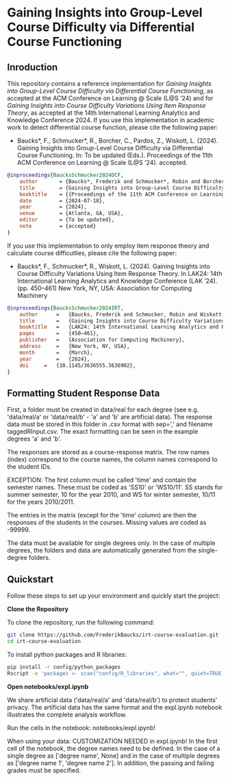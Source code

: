 # Gaining Insights into Group-Level Course Difficulty via Differential Course Functioning

## Inroduction

This repository contains a reference implementation for _Gaining Insights into Group-Level Course Difficulty via Differential Course Functioning_, as accepted at the ACM Conference on Learning @ Scale (L@S ’24) and for _Gaining Insights into Course Difficulty Variations Using Item Response Theory_, as accepted at the 14th International Learning Analytics and Knowledge Conference 2024. 
If you use this implementation in academic work to detect differential course function, please cite the following paper:

* Baucks\*, F., Schmucker\*, R., Borcher, C., Pardos, Z., Wiskott, L. (2024). Gaining Insights into Group-Level Course Difficulty via Differential Course Functioning. In: To be updated (Eds.). Proceedings of the 11th ACM Conference on Learning @ Scale (L@S ’24). accepted.

```bibtex
@inproceedings{BaucksSchmucker2024DCF,
    author       = {Baucks*, Frederik and Schmucker*, Robin and Borchers, Conrad and Pardos, Zachary A. and Wiskott, Laurenz},
    title        = {Gaining Insights into Group-Level Course Difficulty via Differential Course Functioning},
    booktitle    = {{Proceedings of the 11th ACM Conference on Learning @ Scale (L@S ’24)}},
    date         = {2024-07-18},
    year         = {2024},
    venue        = {Atlanta, GA, USA},
    editor       = {To be updated},
    note         = {accepted}
}
```

If you use this implementation to only employ item response theory and calculate course difficutlies, please cite the following paper:

* Baucks\*, F., Schmucker\*, R., Wiskott, L. (2024). Gaining Insights into Course Difficulty Variations Using Item Response Theory. In LAK24: 14th International Learning Analytics and Knowledge Conference (LAK ’24). (pp. 450–461) New York, NY, USA: Association for Computing Machinery

```bibtex
@inproceedings{BaucksSchmucker2024IRT,
	author		=	{Baucks, Frederik and Schmucker, Robin and Wiskott, Laurenz},
	title		=	{Gaining Insights into Course Difficulty Variations Using Item Response Theory},
	booktitle	=	{LAK24: 14th International Learning Analytics and Knowledge Conference},
	pages		=	{450–461},
	publisher	=	{Association for Computing Machinery},
	address		=	{New York, NY, USA},
	month		=	{March},
	year		=	{2024},
	doi		=	{10.1145/3636555.3636902},
}
```

## Formatting Student Response Data

First, a folder must be created in data/real for each degree (see e.g. 'data/real/a' or 'data/real/b' - 'a' and 'b' are artificial data). The response data must be stored in this folder in .csv format with sep=',' and filename taggedRInput.csv. The exact formatting can be seen in the example degrees 'a' and 'b'. 

The responses are stored as a course-response matrix. The row names (index) correspond to the course names, the column names correspond to the student IDs. 

EXCEPTION: The first column must be called 'time' and contain the semester names. These must be coded as 'SS10' or 'WS10/11'. SS stands for summer semester, 10 for the year 2010, and WS for winter semester, 10/11 for the years 2010/2011. 

The entries in the matrix (except for the 'time' column) are then the responses of the students in the courses. Missing values are coded as -99999. 

The data must be available for single degrees only. In the case of multiple degrees, the folders and data are automatically generated from the single-degree folders.

## Quickstart

Follow these steps to set up your environment and quickly start the project:

**Clone the Repository**  
   
   To clone the repository, run the following command:
   ```bash
   git clone https://github.com/FrederikBaucks/irt-course-evaluation.git
   cd irt-course-evaluation

   ```
   To install python packages and R libraries:

   ```bash
   pip install -r config/python_packages
   Rscript -e 'packages <- scan("config/R_libraries", what="", quiet=TRUE); install.packages(packages, repos="http://cran.us.r-project.org")'

   ```
**Open notebooks/expl.ipynb**  

We share artificial data ('data/real/a' and 'data/real/b') to protect students' privacy. The artificial data has the same format and the expl.ipynb notebook illustrates the complete analysis workflow.

Run the cells in the notebook: notebooks/expl.ipynb!

When using your data: CUSTOMIZATION NEEDED in expl.ipynb! In the first cell of the notebook, the degree names need to be defined. In the case of a single degree as ['degree name', None] and in the case of multiple degrees as ['degree name 1', 'degree name 2']. In addition, the passing and failing grades must be specified. 




